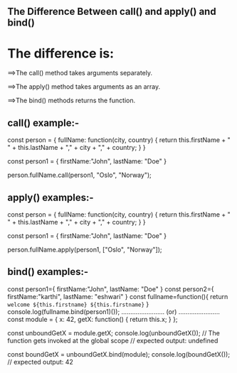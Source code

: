 
The Difference Between call() and apply() and bind()
---------------------------------------------------
The difference is:
==================
==>The call() method takes arguments separately.

==>The apply() method takes arguments as an array.

==>The bind() methods returns the function.

call() example:-
-------------------

const person = {
  fullName: function(city, country) {
    return this.firstName + " " + this.lastName + "," + city + "," + country;
  }
}

const person1 = {
  firstName:"John",
  lastName: "Doe"
}

person.fullName.call(person1, "Oslo", "Norway");




apply() examples:-
----------------------
const person = {
  fullName: function(city, country) {
    return this.firstName + " " + this.lastName + "," + city + "," + country;
  }
}

const person1 = {
  firstName:"John",
  lastName: "Doe"
}

person.fullName.apply(person1, ["Oslo", "Norway"]);


bind() examples:-
----------------------------
const person1={
firstName:"John",
lastName: "Doe"
}
const person2={
firstName:"karthi",
lastName: "eshwari"
}
const fullname=function(){
  return `welcome ${this.firstname} ${this.firstname}`
}
console.log(fullname.bind(person1)());
........................ (or) .......................                   
const module = {
  x: 42,
  getX: function() {
    return this.x;
  }
};

const unboundGetX = module.getX;
console.log(unboundGetX()); 
// The function gets invoked at the global scope
// expected output: undefined

const boundGetX = unboundGetX.bind(module);
console.log(boundGetX());
// expected output: 42